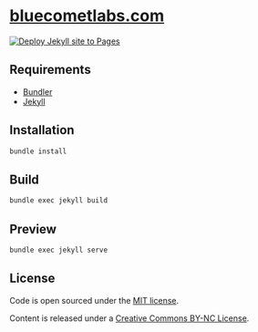 # [bluecometlabs.com](https://bluecometlabs.com)

[![Deploy Jekyll site to Pages](https://github.com/bluecometlabs/bluecometlabs.com/actions/workflows/jekyll.yml/badge.svg)](https://github.com/bluecometlabs/bluecometlabs.com/actions/workflows/jekyll.yml)

## Requirements

- [Bundler](https://bundler.io)
- [Jekyll](https://jekyllrb.com)

## Installation

```bash
bundle install
```

## Build

```bash
bundle exec jekyll build
```

## Preview

```bash
bundle exec jekyll serve
```

## License

Code is open sourced under the [MIT license](LICENSE).

Content is released under a [Creative Commons BY-NC License](http://creativecommons.org/licenses/by-nc/4.0/).
